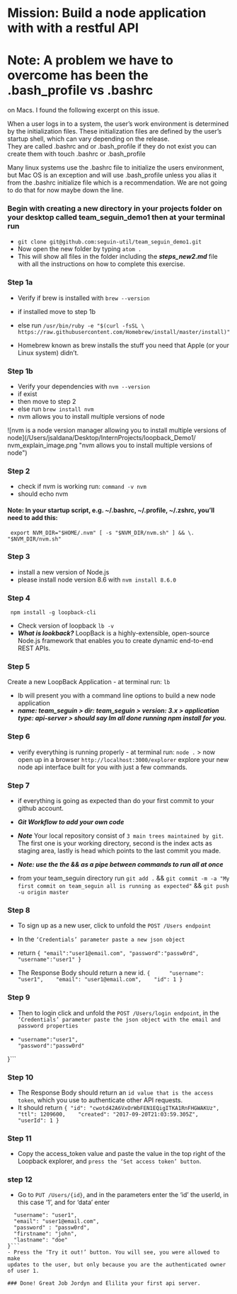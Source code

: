 # Mission:  Build a node application with with a restful API

# Note:  A problem we have to overcome has been the .bash_profile vs .bashrc
on Macs.  I found the following excerpt on this issue.

When a user logs in to a system, the user’s work environment is determined by
the initialization files. These initialization files are defined by the
user’s startup shell, which can vary depending on the release.  
They are called .bashrc and or .bash_profile if they do not exist you can
create them with touch .bashrc or .bash_profile

Many linux systems use the .bashrc file to initialize the users environment,  
but Mac OS is an exception and will use .bash_profile unless you alias it from
the .bashrc initialize file which is a
recommendation.  We are not going to do that for now maybe down the line.

### Begin with creating a new directory in your projects folder on your desktop called team_seguin_demo1 then at your terminal run

- ```git clone git@github.com:seguin-util/team_seguin_demo1.git```
- Now open the new folder by typing ```atom .```
- This will show all files in the folder including the ***steps_new2.md*** file with all the instructions on how to complete this exercise.

### Step 1a
- Verify if brew is installed with ```brew --version```
- if installed move to step 1b
- else run ```/usr/bin/ruby -e "$(curl -fsSL \
  https://raw.githubusercontent.com/Homebrew/install/master/install)"```

- Homebrew known as brew installs the stuff you need that Apple
(or your Linux system) didn’t.

### Step 1b
- Verify your dependencies with ```nvm --version```
- if exist
- then move to step 2
- else run  ```brew install nvm```
- nvm allows you to install multiple versions of node

![nvm is a node version manager allowing you to install multiple versions of
node](/Users/jsaldana/Desktop/InternProjects/loopback_Demo1/
  nvm_explain_image.png "nvm allows you to install multiple versions of node")


### Step 2
- check if nvm is working run:
```command -v nvm```
- should echo nvm

#### Note:  In your startup script, e.g. ~/.bashrc, ~/.profile, ~/.zshrc, you’ll need to add this:

``` export NVM_DIR="$HOME/.nvm" [ -s "$NVM_DIR/nvm.sh" ] && \. "$NVM_DIR/nvm.sh"```

### Step 3
- install a new version of Node.js
- please install node version 8.6 with ```nvm install 8.6.0```

### Step 4
``` npm install -g loopback-cli```
- Check version of loopback
```lb -v```
- ***What is lookback?*** LoopBack is a highly-extensible, open-source Node.js
framework that enables you to create dynamic end-to-end REST APIs.

### Step 5
Create a new LoopBack Application - at terminal run: ```lb```
- lb will present you with a command line options to build a new node
application
- ***name:  team_seguin > dir: team_seguin > version: 3.x > application
type: api-server > should say Im all done running npm install for you.***

### Step 6
- verify everything is running properly - at terminal run:  ```node .``` > now open up in a browser ```http://localhost:3000/explorer``` explore your new node api interface built for you with just a few commands.

### Step 7

- if everything is going as expected than do your first commit to your github account.
- ***Git Workflow to add your own code***

- ***Note*** Your local repository consist of ```3 main trees maintained by git```.
The first one is your working directory, second is the index acts as staging
area, lastly is head which points to the last commit you made.
- ***Note: use the the && as a pipe between commands to run all at once***
- from your team_seguin directory run ```git add .``` &&
```git commit -m -a "My first commit on team_seguin all is running as expected"``` && ```git push -u origin master```

### Step 8
- To sign up as a new user, click to unfold the ```POST /Users endpoint```
- In the ```‘Credentials’ parameter paste a new json object```

- return ```{
  "email":"user1@email.com",
  "password":"passw0rd",
  "username":"user1"
}```

- The Response Body should return a new id. ```{     
  "username": "user1",   
  "email": "user1@email.com",   
  "id": 1
}```

### Step 9
- Then to login click and unfold the ```POST /Users/login endpoint```,
in the ```‘Credentials’ parameter paste the json object with the email and
password properties```

- ```{
  "username":"user1",
  "password":"passw0rd"
}```

### Step 10

- The Response Body should return an ```id value that is the access token```, which you use to authenticate other API requests.
- It should return ```{
"id": "cwotd42A6VxOrWbFEN1EQigITKA1RnFHGWAKUz",   
"ttl": 1209600,   
"created": "2017-09-20T21:03:59.305Z",   
"userId": 1
}```

### Step 11

- Copy the access_token value and paste the value in the top right of the
Loopback explorer, and ```press the ‘Set access token’ button```.

### step 12
- Go to ```PUT /Users/{id}```, and in the parameters enter the ‘id’ the userId, in this case ‘1’, and for ‘data’ enter

```{
  "username": "user1",
  "email": "user1@email.com",
  "password" : "passw0rd",
  "firstname": "john",
  "lastname": "doe"
}```
- Press the ‘Try it out!’ button. You will see, you were allowed to make
updates to the user, but only because you are the authenticated owner of user 1.

### Done! Great Job Jordyn and Elilita your first api server.
